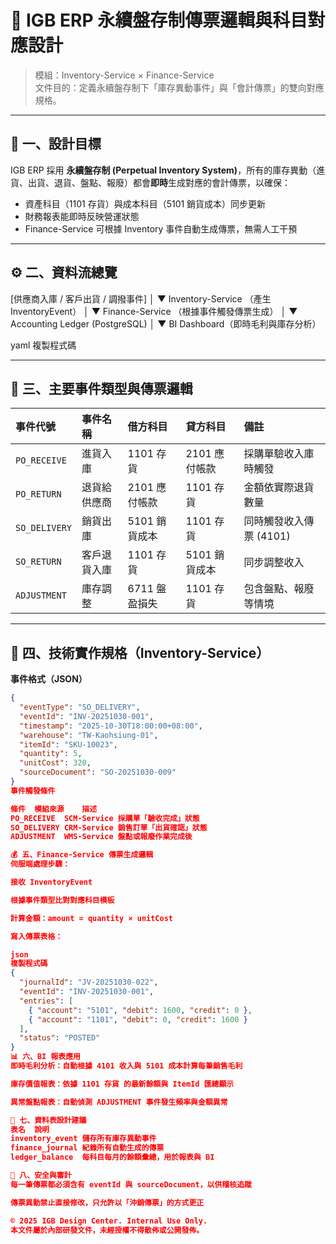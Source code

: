 # 🧾 IGB ERP 永續盤存制傳票邏輯與科目對應設計  
> 模組：Inventory-Service × Finance-Service  
> 文件目的：定義永續盤存制下「庫存異動事件」與「會計傳票」的雙向對應規格。  

---

## 📘 一、設計目標

IGB ERP 採用 **永續盤存制 (Perpetual Inventory System)**，所有的庫存異動（進貨、出貨、退貨、盤點、報廢）都會**即時**生成對應的會計傳票，以確保：

* 資產科目（1101 存貨）與成本科目（5101 銷貨成本）同步更新  
* 財務報表能即時反映營運狀態  
* Finance-Service 可根據 Inventory 事件自動生成傳票，無需人工干預  

---

## ⚙️ 二、資料流總覽

[供應商入庫 / 客戶出貨 / 調撥事件]
│
▼
Inventory-Service
（產生 InventoryEvent）
│
▼
Finance-Service
（根據事件觸發傳票生成）
│
▼
Accounting Ledger (PostgreSQL)
│
▼
BI Dashboard（即時毛利與庫存分析）

yaml
複製程式碼

---

## 🧩 三、主要事件類型與傳票邏輯

| 事件代號 | 事件名稱 | 借方科目 | 貸方科目 | 備註 |
|:--|:--|:--|:--|:--|
| `PO_RECEIVE` | 進貨入庫 | 1101 存貨 | 2101 應付帳款 | 採購單驗收入庫時觸發 |
| `PO_RETURN` | 退貨給供應商 | 2101 應付帳款 | 1101 存貨 | 金額依實際退貨數量 |
| `SO_DELIVERY` | 銷貨出庫 | 5101 銷貨成本 | 1101 存貨 | 同時觸發收入傳票 (4101) |
| `SO_RETURN` | 客戶退貨入庫 | 1101 存貨 | 5101 銷貨成本 | 同步調整收入 |
| `ADJUSTMENT` | 庫存調整 | 6711 盤盈損失 | 1101 存貨 | 包含盤點、報廢等情境 |

---

## 🧮 四、技術實作規格（Inventory-Service）

**事件格式（JSON）**

```json
{
  "eventType": "SO_DELIVERY",
  "eventId": "INV-20251030-001",
  "timestamp": "2025-10-30T18:00:00+08:00",
  "warehouse": "TW-Kaohsiung-01",
  "itemId": "SKU-10023",
  "quantity": 5,
  "unitCost": 320,
  "sourceDocument": "SO-20251030-009"
}
事件觸發條件

條件	模組來源	描述
PO_RECEIVE	SCM-Service	採購單「驗收完成」狀態
SO_DELIVERY	CRM-Service	銷售訂單「出貨確認」狀態
ADJUSTMENT	WMS-Service	盤點或報廢作業完成後

💰 五、Finance-Service 傳票生成邏輯
伺服端處理步驟：

接收 InventoryEvent

根據事件類型比對對應科目模板

計算金額：amount = quantity × unitCost

寫入傳票表格：

json
複製程式碼
{
  "journalId": "JV-20251030-022",
  "eventId": "INV-20251030-001",
  "entries": [
    { "account": "5101", "debit": 1600, "credit": 0 },
    { "account": "1101", "debit": 0, "credit": 1600 }
  ],
  "status": "POSTED"
}
📊 六、BI 報表應用
即時毛利分析：自動根據 4101 收入與 5101 成本計算每筆銷售毛利

庫存價值報表：依據 1101 存貨 的最新餘額與 ItemId 匯總顯示

異常盤點報表：自動偵測 ADJUSTMENT 事件發生頻率與金額異常

🧱 七、資料表設計建議
表名	說明
inventory_event	儲存所有庫存異動事件
finance_journal	紀錄所有自動生成的傳票
ledger_balance	每科目每月的餘額彙總，用於報表與 BI

🔐 八、安全與審計
每一筆傳票都必須含有 eventId 與 sourceDocument，以供稽核追蹤

傳票異動禁止直接修改，只允許以「沖銷傳票」的方式更正

© 2025 IGB Design Center. Internal Use Only.
本文件屬於內部研發文件，未經授權不得散佈或公開發佈。
